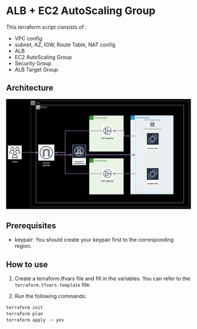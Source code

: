 # ALB + EC2 AutoScaling Group

This terraform script consists of :
* VPC config
* subnet, AZ, IGW, Route Table, NAT config
* ALB
* EC2 AutoScaling Group
* Security Group
* ALB Target Group

## Architecture
![image](./architecture.png)

## Prerequisites
* keypair: You should create your keypair first to the corresponding region.

## How to use
1. Create a terraform.tfvars file and fill in the variables. You can refer to the `terraform.tfvars.template` file.

2. Run the following commands:
```bash
terraform init
terraform plan
terraform apply -> yes
```